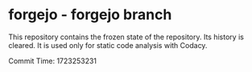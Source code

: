 # forgejo - forgejo branch

This repository contains the frozen state of the repository.
Its history is cleared. It is used only for static code
analysis with Codacy.

Commit Time: 1723253231